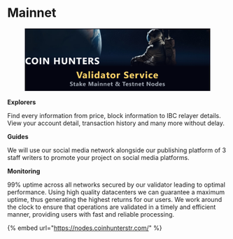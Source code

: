 # Mainnet



<figure><img src="../.gitbook/assets/Ekran görüntüsü 2024-05-14 143318.png" alt=""><figcaption></figcaption></figure>

**Explorers**

Find every information from price, block information to IBC relayer details. View your account detail, transaction history and many more without delay.

**Guides**

We will use our social media network alongside our publishing platform of 3 staff writers to promote your project on social media platforms.

**Monitoring**

99% uptime across all networks secured by our validator leading to optimal performance. Using high quality datacenters we can guarantee a maximum uptime, thus generating the highest returns for our users. We work around the clock to ensure that operations are validated in a timely and efficient manner, providing users with fast and reliable processing.

{% embed url="https://nodes.coinhunterstr.com/" %}
